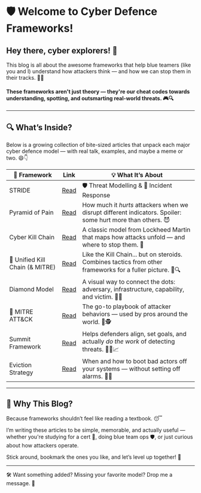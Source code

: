 # 🛡️ Welcome to Cyber Defence Frameworks!

## Hey there, cyber explorers! 👋  
This blog is all about the awesome frameworks that help blue teamers (like you and I) understand how attackers think — and how we can stop them in their tracks. 🚫🎯

#### These frameworks aren't just theory — they're our cheat codes towards understanding, spotting, and outsmarting real-world threats. 🎮🔍
---

## 🔍 What’s Inside?

Below is a growing collection of bite-sized articles that unpack each major cyber defence model — with real talk, examples, and maybe a meme or two. 😄👇

| 🧩 Framework |  Link | 💡 What It’s About |
|--------------|---------|---------------------|
| STRIDE | [Read](https://github.com/Dee-Techie/Cybersecurity-Portfolio/blob/main/Write-Ups/STRIDE.md) | 🛡️ Threat Modelling & 🚨 Incident Response
| Pyramid of Pain | [Read](https://github.com/Dee-Techie/Cybersecurity-Portfolio/blob/main/Write-Ups/Pyramid-of-Pain.md) | How much it *hurts* attackers when we disrupt different indicators. Spoiler: some hurt more than others. 😈 |
| Cyber Kill Chain | [Read](https://github.com/Dee-Techie/Cybersecurity-Portfolio/blob/main/Write-Ups/Cyber-Kill-Chain.md) | A classic model from Lockheed Martin that maps how attacks unfold — and where to stop them. 🎯 |
| 🦀 Unified Kill Chain (& MITRE) | [Read](https://github.com/Dee-Techie/Cybersecurity-Portfolio/blob/main/Write-Ups/Unified-Kill-Chain.md) | Like the Kill Chain... but on steroids. Combines tactics from other frameworks for a fuller picture. 🔗🔍 |
| Diamond Model | [Read](https://github.com/Dee-Techie/Cybersecurity-Portfolio/blob/main/Write-Ups/Diamond-Model.md) | A visual way to connect the dots: adversary, infrastructure, capability, and victim. 💎✨ |
| 🦀 MITRE ATT&CK | [Read](https://github.com/Dee-Techie/Cybersecurity-Portfolio/blob/main/Write-Ups/MITRE.md) | The go-to playbook of attacker behaviors — used by pros around the world. 🧰🕵️ |
| Summit Framework | [Read](./summit.md) | Helps defenders align, set goals, and actually *do the work* of detecting threats. 🧗‍♀️📈 |
| Eviction Strategy | [Read](./eviction.md) | When and how to boot bad actors off your systems — without setting off alarms. 🚷🧹 |

---

## 💬 Why This Blog?

Because frameworks shouldn’t feel like reading a textbook. 😴  

I’m writing these articles to be simple, memorable, and actually useful — whether you're studying for a cert 🧾, doing blue team ops 🛡️, or just curious about how attackers operate.  

Stick around, bookmark the ones you like, and let’s level up together! 🙌

---

🛠️ Want something added? Missing your favorite model? Drop me a message. 💌
